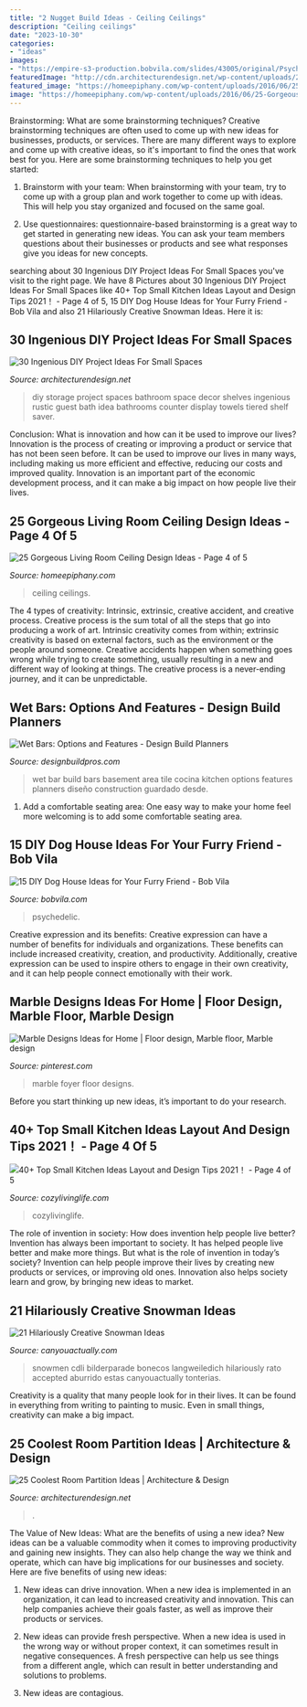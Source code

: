 ```yaml
---
title: "2 Nugget Build Ideas - Ceiling Ceilings"
description: "Ceiling ceilings"
date: "2023-10-30"
categories:
- "ideas"
images:
- "https://empire-s3-production.bobvila.com/slides/43005/original/Psychedelic_Paint_job_dog_house.jpg?1624446691"
featuredImage: "http://cdn.architecturendesign.net/wp-content/uploads/2016/01/AD-Ingenious-DIY-Project-Ideas-For-Small-Spaces-24.jpg"
featured_image: "https://homeepiphany.com/wp-content/uploads/2016/06/25-Gorgeous-Living-Room-Ceiling-Design-Ideas-17.jpg"
image: "https://homeepiphany.com/wp-content/uploads/2016/06/25-Gorgeous-Living-Room-Ceiling-Design-Ideas-17.jpg"
---
```



Brainstorming: What are some brainstorming techniques?
Creative brainstorming techniques are often used to come up with new ideas for businesses, products, or services. There are many different ways to explore and come up with creative ideas, so it's important to find the ones that work best for you. Here are some brainstorming techniques to help you get started:
1. Brainstorm with your team: When brainstorming with your team, try to come up with a group plan and work together to come up with ideas. This will help you stay organized and focused on the same goal.

2. Use questionnaires: questionnaire-based brainstorming is a great way to get started in generating new ideas. You can ask your team members questions about their businesses or products and see what responses give you ideas for new concepts.


	

		
searching about 30 Ingenious DIY Project Ideas For Small Spaces you've visit to the right page. We have 8 Pictures about 30 Ingenious DIY Project Ideas For Small Spaces like 40+ Top Small Kitchen Ideas Layout and Design Tips 2021！ - Page 4 of 5, 15 DIY Dog House Ideas for Your Furry Friend - Bob Vila and also 21 Hilariously Creative Snowman Ideas. Here it is:
		
    
## 30 Ingenious DIY Project Ideas For Small Spaces

<img loading=lazy src="http://cdn.architecturendesign.net/wp-content/uploads/2016/01/AD-Ingenious-DIY-Project-Ideas-For-Small-Spaces-24.jpg" onerror="this.onerror=null;this.src='https://tse4.mm.bing.net/th?id=OIP.i7Loic3OiM3XkqHPTrpAaQHaLH&amp;pid=15.1';" alt="30 Ingenious DIY Project Ideas For Small Spaces">

_Source: architecturendesign.net_

>diy storage project spaces bathroom space decor shelves ingenious rustic guest bath idea bathrooms counter display towels tiered shelf saver. 

	

Conclusion: What is innovation and how can it be used to improve our lives?
Innovation is the process of creating or improving a product or service that has not been seen before. It can be used to improve our lives in many ways, including making us more efficient and effective, reducing our costs and improved quality. Innovation is an important part of the economic development process, and it can make a big impact on how people live their lives.

    
## 25 Gorgeous Living Room Ceiling Design Ideas - Page 4 Of 5

<img loading=lazy src="https://homeepiphany.com/wp-content/uploads/2016/06/25-Gorgeous-Living-Room-Ceiling-Design-Ideas-17.jpg" onerror="this.onerror=null;this.src='https://tse1.mm.bing.net/th?id=OIP.bD3PbIZGkQWN65DpD47QIAHaE7&amp;pid=15.1';" alt="25 Gorgeous Living Room Ceiling Design Ideas - Page 4 of 5">

_Source: homeepiphany.com_

>ceiling ceilings. 

	

The 4 types of creativity: Intrinsic, extrinsic, creative accident, and creative process.
Creative process is the sum total of all the steps that go into producing a work of art. Intrinsic creativity comes from within; extrinsic creativity is based on external factors, such as the environment or the people around someone. Creative accidents happen when something goes wrong while trying to create something, usually resulting in a new and different way of looking at things. The creative process is a never-ending journey, and it can be unpredictable.

    
## Wet Bars: Options And Features - Design Build Planners

<img loading=lazy src="http://designbuildpros.com/wp-content/uploads/2014/07/wet-bar-design-build-remodeling-6.jpg" onerror="this.onerror=null;this.src='https://tse2.mm.bing.net/th?id=OIP.2kArt195SZFjY1bKUSFSRgHaG7&amp;pid=15.1';" alt="Wet Bars: Options and Features - Design Build Planners">

_Source: designbuildpros.com_

>wet bar build bars basement area tile cocina kitchen options features planners diseño construction guardado desde. 

	

1. Add a comfortable seating area: One easy way to make your home feel more welcoming is to add some comfortable seating area.

    
## 15 DIY Dog House Ideas For Your Furry Friend - Bob Vila

<img loading=lazy src="https://empire-s3-production.bobvila.com/slides/43005/original/Psychedelic_Paint_job_dog_house.jpg?1624446691" onerror="this.onerror=null;this.src='https://tse1.mm.bing.net/th?id=OIP.aqIeD_-WrEaan8xOlZXknQHaJ4&amp;pid=15.1';" alt="15 DIY Dog House Ideas for Your Furry Friend - Bob Vila">

_Source: bobvila.com_

>psychedelic. 

	

Creative expression and its benefits:
Creative expression can have a number of benefits for individuals and organizations. These benefits can include increased creativity, creation, and productivity. Additionally, creative expression can be used to inspire others to engage in their own creativity, and it can help people connect emotionally with their work.

    
## Marble Designs Ideas For Home | Floor Design, Marble Floor, Marble Design

<img loading=lazy src="https://i.pinimg.com/736x/15/91/5a/15915a4f9b7fd0bc80065489c19311d3--marble-foyer-marble-mosaic.jpg" onerror="this.onerror=null;this.src='https://tse4.mm.bing.net/th?id=OIP.o5OodHPNYpmRKUwWASY-zwHaJ3&amp;pid=15.1';" alt="Marble Designs Ideas for Home | Floor design, Marble floor, Marble design">

_Source: pinterest.com_

>marble foyer floor designs. 

	

Before you start thinking up new ideas, it’s important to do your research.

    
## 40+ Top Small Kitchen Ideas Layout And Design Tips 2021！ - Page 4 Of 5

<img loading=lazy src="https://cozylivinglife.com/wp-content/uploads/2021/05/11-10.jpg" onerror="this.onerror=null;this.src='https://tse3.mm.bing.net/th?id=OIP.RBaRByG3tEA0ApySUPWaPwHaLH&amp;pid=15.1';" alt="40+ Top Small Kitchen Ideas Layout and Design Tips 2021！ - Page 4 of 5">

_Source: cozylivinglife.com_

>cozylivinglife. 

	

The role of invention in society: How does invention help people live better?
Invention has always been important to society. It has helped people live better and make more things. But what is the role of invention in today’s society? Invention can help people improve their lives by creating new products or services, or improving old ones. Innovation also helps society learn and grow, by bringing new ideas to market.

    
## 21 Hilariously Creative Snowman Ideas

<img loading=lazy src="http://canyouactually.com/wp-content/uploads/16-171.jpg" onerror="this.onerror=null;this.src='https://tse3.mm.bing.net/th?id=OIP.221XTpmcusN-XvZs4uVtDAHaJ4&amp;pid=15.1';" alt="21 Hilariously Creative Snowman Ideas">

_Source: canyouactually.com_

>snowmen cdli bilderparade bonecos langweiledich hilariously rato accepted aburrido estas canyouactually tonterias. 

	

Creativity is a quality that many people look for in their lives. It can be found in everything from writing to painting to music. Even in small things, creativity can make a big impact.

    
## 25 Coolest Room Partition Ideas | Architecture &amp; Design

<img loading=lazy src="https://cdn.architecturendesign.net/wp-content/uploads/2014/08/3137.jpg" onerror="this.onerror=null;this.src='https://tse2.mm.bing.net/th?id=OIP.0U4_h8rUDRzr4zKdHGWjhgHaLK&amp;pid=15.1';" alt="25 Coolest Room Partition Ideas | Architecture &amp; Design">

_Source: architecturendesign.net_

>. 

	

The Value of New Ideas: What are the benefits of using a new idea?
New ideas can be a valuable commodity when it comes to improving productivity and gaining new insights. They can also help change the way we think and operate, which can have big implications for our businesses and society. Here are five benefits of using new ideas:
1. New ideas can drive innovation. When a new idea is implemented in an organization, it can lead to increased creativity and innovation. This can help companies achieve their goals faster, as well as improve their products or services.

2. New ideas can provide fresh perspective. When a new idea is used in the wrong way or without proper context, it can sometimes result in negative consequences. A fresh perspective can help us see things from a different angle, which can result in better understanding and solutions to problems.

3. New ideas are contagious.

